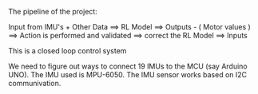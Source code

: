 The pipeline of the project:

Input from IMU's + Other Data ==> RL Model ==> Outputs - ( Motor values )  ==> Action is performed and validated ==> correct the RL Model ==> Inputs

This is a closed loop control system

We need to figure out ways to connect 19 IMUs to the MCU (say Arduino UNO).
The IMU used is MPU-6050.
The IMU sensor works based on I2C communivation.




